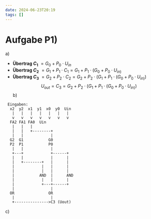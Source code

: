 ```yaml
---
date: 2024-06-23T20:19
tags: []
---
```

# Aufgabe P1)
a)
- **Übertrag $C_{1}$​​** $=G_{0}​ + P_{0} \cdot U_{in}$
- **Übertrag $C_{2}$​​** $= G_{1} + P_{1} \cdot C_{1} = G_{1} + P_{1} \cdot (G_{0} + P_{0} \cdot U_{in)}$
- **Übertrag $C_{3}$​** $=G_{2}+P_{2} \cdot C_{2} = G_{2}+ P_{2} \cdot (G_{1} + P_{1} \cdot (G_{0} + P_{0} \cdot U_{in)})$
$$U_{out} = C_{3} = G_{2}+ P_{2} \cdot (G_{1} + P_{1} \cdot (G_{0} + P_{0} \cdot U_{in)})$$b) 
```
 Eingaben:
  x2  y2  x1  y1  x0  y0  Uin
   |   |   |   |   |   |   |
   v   v   v   v   v   v   v
  FA2 FA1 FA0  Uin
   |   |   |
   |   |   +--------+
   |   |            |
  G2  G1           G0
  P2  P1           P0
   |   |            |
   +---+            +------+
   |   |            |      |
   |   +--------+   |      |
   |            |   |      |
   |            |   |      |
   |           AND  |      AND
   |            |   |      |
   |            +---+------+
   |                |
  OR               OR
   |                |
   +--------------->C3 (Uout)
```

c)
